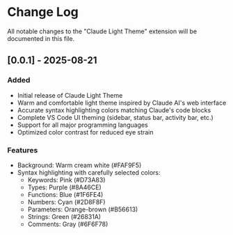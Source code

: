 # Change Log

All notable changes to the "Claude Light Theme" extension will be documented in this file.

## [0.0.1] - 2025-08-21

### Added
- Initial release of Claude Light Theme
- Warm and comfortable light theme inspired by Claude AI's web interface
- Accurate syntax highlighting colors matching Claude's code blocks
- Complete VS Code UI theming (sidebar, status bar, activity bar, etc.)
- Support for all major programming languages
- Optimized color contrast for reduced eye strain

### Features
- Background: Warm cream white (#FAF9F5)
- Syntax highlighting with carefully selected colors:
  - Keywords: Pink (#D73A83)
  - Types: Purple (#8A46CE)
  - Functions: Blue (#1F6FE4)
  - Numbers: Cyan (#2D8F8F)
  - Parameters: Orange-brown (#B56613)
  - Strings: Green (#26831A)
  - Comments: Gray (#6F6F78)
